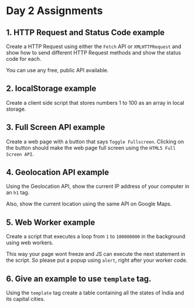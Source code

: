# Day 2 Assignments

## 1. HTTP Request and Status Code example

Create a HTTP Request using either the `Fetch` API or `XMLHTTPRequest` and show how to send different HTTP Request methods and show the status code for each.

You can use any free, public API available.

## 2. localStorage example

Create a client side script that stores numbers 1 to 100 as an array in local storage.

## 3. Full Screen API example

Create a web page with a button that says `Toggle Fullscreen`. Clicking on the button should make the web page full screen using the `HTML5 Full Screen API`.

## 4. Geolocation API example

Using the Geolocation API, show the current IP address of your computer in an `h1` tag.

Also, show the current location using the same API on Google Maps.

## 5. Web Worker example

Create a script that executes a loop from `1` to `100000000` in the background using web workers.

This way your page wont freeze and JS can execute the next statement in the script. So please put a popup using `alert`, right after your worker code.

## 6. Give an example to use `template` tag.

Using the `template` tag create a table containing all the states of India and its capital cities.